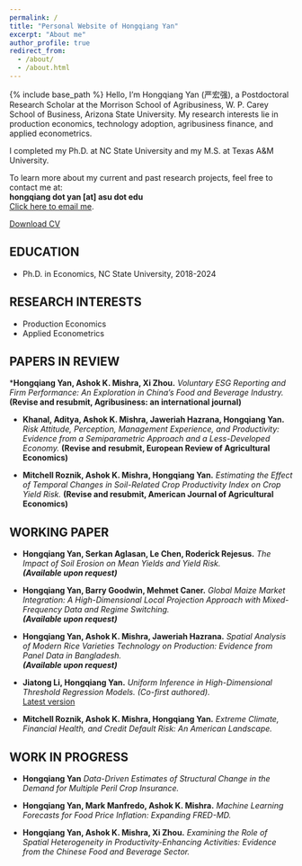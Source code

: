 ```yaml
---
permalink: /
title: "Personal Website of Hongqiang Yan"
excerpt: "About me"
author_profile: true
redirect_from: 
  - /about/
  - /about.html
---
```

{% include base_path %}
Hello, I’m Hongqiang Yan (严宏强), a Postdoctoral Research Scholar at the Morrison School of Agribusiness, W. P. Carey School of Business, Arizona State University. My research interests lie in production economics, technology adoption, agribusiness finance, and applied econometrics.

I completed my Ph.D. at NC State University and my M.S. at Texas A&M University.


To learn more about my current and past research projects, feel free to contact me at:  
**hongqiang dot yan [at] asu dot edu**  
[Click here to email me](mailto:hongqiang.yan@asu.edu).

[Download CV](https://hongqiangyan.github.io/files/Hongqiang_Yan_CV.pdf)


## EDUCATION
* Ph.D. in Economics, NC State University, 2018-2024
 
## RESEARCH INTERESTS
 * Production Economics
 * Applied Econometrics

## PAPERS IN REVIEW  

*__**Hongqiang Yan**, Ashok K. Mishra, Xi Zhou.__ *Voluntary ESG Reporting and Firm Performance: An Exploration in China’s Food and Beverage Industry.* **(Revise and resubmit, Agribusiness: an international journal)**  

* __Khanal, Aditya, Ashok K. Mishra, Jaweriah Hazrana, **Hongqiang Yan**.__ *Risk Attitude, Perception, Management Experience, and Productivity: Evidence from a Semiparametric Approach and a Less-Developed Economy.* **(Revise and resubmit, European Review of Agricultural Economics)**  

* __Mitchell Roznik, Ashok K. Mishra, **Hongqiang Yan**.__ *Estimating the Effect of Temporal Changes in Soil-Related Crop Productivity Index on Crop Yield Risk.* **(Revise and resubmit, American Journal of Agricultural Economics)**  


   
## WORKING PAPER

* __**Hongqiang Yan**, Serkan Aglasan, Le Chen, Roderick Rejesus.__ *The Impact of Soil Erosion on Mean Yields and Yield Risk.*  
  **_(Available upon request)_**  

* __**Hongqiang Yan**, Barry Goodwin, Mehmet Caner.__ *Global Maize Market Integration: A High-Dimensional Local Projection Approach with Mixed-Frequency Data and Regime Switching.*  
  **_(Available upon request)_**  

* __**Hongqiang Yan**, Ashok K. Mishra, Jaweriah Hazrana.__ *Spatial Analysis of Modern Rice Varieties Technology on Production: Evidence from Panel Data in Bangladesh.*  
  **_(Available upon request)_**  

* __Jiatong Li, **Hongqiang Yan**.__ *Uniform Inference in High-Dimensional Threshold Regression Models.* *(Co-first authored).*  
  [Latest version](https://arxiv.org/abs/2404.08105v2) 

* __Mitchell Roznik, Ashok K. Mishra, **Hongqiang Yan**.__ *Extreme Climate, Financial Health, and Credit Default Risk: An American Landscape.*  

  
## WORK IN PROGRESS  

* __Hongqiang Yan__ *Data-Driven Estimates of Structural Change in the Demand for Multiple Peril Crop Insurance.*  

* __**Hongqiang Yan**, Mark Manfredo, Ashok K. Mishra.__ *Machine Learning Forecasts for Food Price Inflation: Expanding FRED-MD.*  

* __**Hongqiang Yan**, Ashok K. Mishra, Xi Zhou.__ *Examining the Role of Spatial Heterogeneity in Productivity-Enhancing Activities: Evidence from the Chinese Food and Beverage Sector.*  
